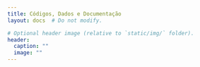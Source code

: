 ```yaml
---
title: Códigos, Dados e Documentação
layout: docs  # Do not modify.

# Optional header image (relative to `static/img/` folder).
header:
  caption: ""
  image: ""
---
```

